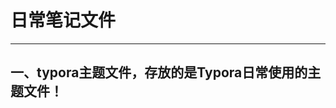 # 日常笔记文件

--------------------------------------------------------------------------------



## 一、typora主题文件，存放的是Typora日常使用的主题文件！

